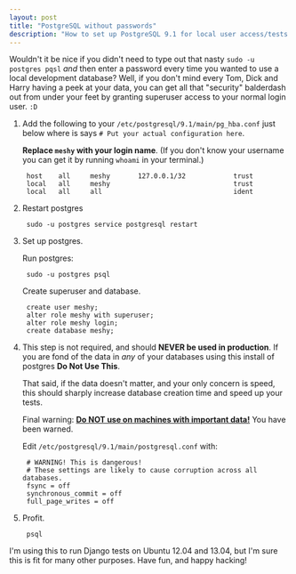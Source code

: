 ```yaml
---
layout: post
title: "PostgreSQL without passwords"
description: "How to set up PostgreSQL 9.1 for local user access/tests on Ubuntu Linux"
---
```


Wouldn't it be nice if you didn't need to type out that nasty
`sudo -u postgres pqsl` *and* then enter a password every time you wanted to
use a local development database? Well, if you don't mind every Tom, Dick and
Harry having a peek at your data, you can get all that "security" balderdash
out from under your feet by granting superuser access to your normal login
user. `:D`

1. Add the following to your `/etc/postgresql/9.1/main/pg_hba.conf` just below
   where is says `# Put your actual configuration here`.

    **Replace `meshy` with your login name**. (If you don't know your
    username you can get it by running `whoami` in your terminal.)

        host    all     meshy       127.0.0.1/32            trust
        local   all     meshy                               trust
        local   all     all                                 ident

2. Restart postgres

        sudo -u postgres service postgresql restart

3. Set up postgres.

    Run postgres:

        sudo -u postgres psql

    Create superuser and database.

        create user meshy;
        alter role meshy with superuser;
        alter role meshy login;
        create database meshy;

4. This step is not required, and should **NEVER be used in production**.
    If you are fond of the data in *any* of your databases using this install
    of postgres **Do Not Use This**.

    That said, if the data doesn't matter, and your only concern is speed, this
    should sharply increase database creation time and speed up your tests.

    Final warning: **[Do NOT use on machines with important data!](http://managing-geeks.blogspot.co.uk/2009/07/what-happens-when-you-turn-fsync-off-on.html)**
    You have been warned.

    Edit `/etc/postgresql/9.1/main/postgresql.conf` with:

        # WARNING! This is dangerous!
        # These settings are likely to cause corruption across all databases.
        fsync = off
        synchronous_commit = off
        full_page_writes = off

5. Profit.

        psql

I'm using this to run Django tests on Ubuntu 12.04 and 13.04, but I'm sure this is fit for many other purposes. Have fun, and happy hacking!
